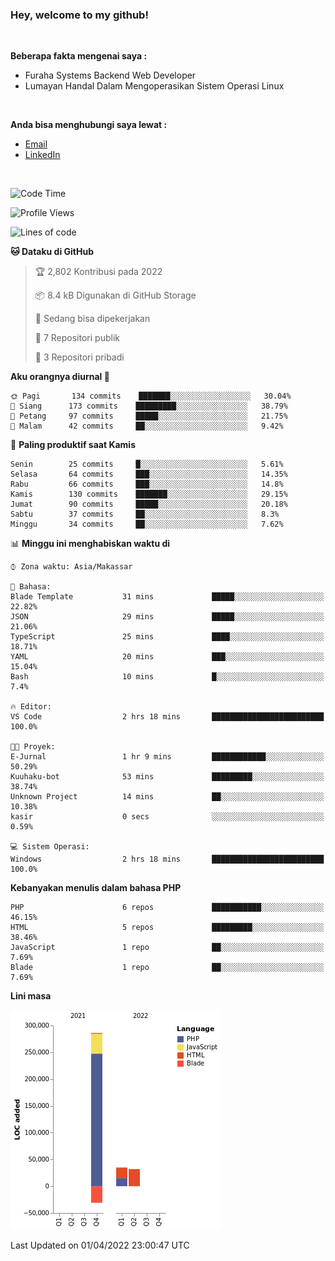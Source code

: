 <h3>Hey, welcome to my github!</h3>

<br>

<p><strong>Beberapa fakta mengenai saya :</strong></p>

<ul>
  <li>Furaha Systems Backend Web Developer</li>
  <li>Lumayan Handal Dalam Mengoperasikan Sistem Operasi Linux</li>
</ul>

<br>

<p><strong>Anda bisa menghubungi saya lewat :</strong></p>

<ul>
  <li><a href="mailto:renaldiapriyanto419@gmail.com">Email</a></li>
  <li><a href="https://www.linkedin.com/in/renaldi-kadang-314314206/">LinkedIn</a></li>
</ul>

<br>

<!--START_SECTION:waka-->
![Code Time](http://img.shields.io/badge/Code%20Time-48%20hrs%2028%20mins-blue)

![Profile Views](http://img.shields.io/badge/Profil%20dilihat-1-blue)

![Lines of code](https://img.shields.io/badge/Sejak%20Hello%20World%20aku%20telah%20menulis-322%20Thousand%20baris%20kode-blue)

**🐱 Dataku di GitHub** 

> 🏆 2,802 Kontribusi pada 2022
 > 
> 📦 8.4 kB Digunakan di GitHub Storage 
 > 
> 💼 Sedang bisa dipekerjakan
 > 
> 📜 7 Repositori publik 
 > 
> 🔑 3 Repositori pribadi  
 > 
**Aku orangnya diurnal 🐤** 

```text
🌞 Pagi       134 commits    ███████░░░░░░░░░░░░░░░░░░   30.04% 
🌆 Siang      173 commits    █████████░░░░░░░░░░░░░░░░   38.79% 
🌃 Petang     97 commits     █████░░░░░░░░░░░░░░░░░░░░   21.75% 
🌙 Malam      42 commits     ██░░░░░░░░░░░░░░░░░░░░░░░   9.42%

```
📅 **Paling produktif saat Kamis** 

```text
Senin        25 commits     █░░░░░░░░░░░░░░░░░░░░░░░░   5.61% 
Selasa       64 commits     ███░░░░░░░░░░░░░░░░░░░░░░   14.35% 
Rabu         66 commits     ███░░░░░░░░░░░░░░░░░░░░░░   14.8% 
Kamis        130 commits    ███████░░░░░░░░░░░░░░░░░░   29.15% 
Jumat        90 commits     █████░░░░░░░░░░░░░░░░░░░░   20.18% 
Sabtu        37 commits     ██░░░░░░░░░░░░░░░░░░░░░░░   8.3% 
Minggu       34 commits     ██░░░░░░░░░░░░░░░░░░░░░░░   7.62%

```


📊 **Minggu ini menghabiskan waktu di** 

```text
⌚︎ Zona waktu: Asia/Makassar

💬 Bahasa: 
Blade Template           31 mins             █████░░░░░░░░░░░░░░░░░░░░   22.82% 
JSON                     29 mins             █████░░░░░░░░░░░░░░░░░░░░   21.06% 
TypeScript               25 mins             ████░░░░░░░░░░░░░░░░░░░░░   18.71% 
YAML                     20 mins             ███░░░░░░░░░░░░░░░░░░░░░░   15.04% 
Bash                     10 mins             █░░░░░░░░░░░░░░░░░░░░░░░░   7.4%

🔥 Editor: 
VS Code                  2 hrs 18 mins       █████████████████████████   100.0%

🐱‍💻 Proyek: 
E-Jurnal                 1 hr 9 mins         ████████████░░░░░░░░░░░░░   50.29% 
Kuuhaku-bot              53 mins             █████████░░░░░░░░░░░░░░░░   38.74% 
Unknown Project          14 mins             ██░░░░░░░░░░░░░░░░░░░░░░░   10.38% 
kasir                    0 secs              ░░░░░░░░░░░░░░░░░░░░░░░░░   0.59%

💻 Sistem Operasi: 
Windows                  2 hrs 18 mins       █████████████████████████   100.0%

```

**Kebanyakan menulis dalam bahasa PHP** 

```text
PHP                      6 repos             ███████████░░░░░░░░░░░░░░   46.15% 
HTML                     5 repos             █████████░░░░░░░░░░░░░░░░   38.46% 
JavaScript               1 repo              ██░░░░░░░░░░░░░░░░░░░░░░░   7.69% 
Blade                    1 repo              ██░░░░░░░░░░░░░░░░░░░░░░░   7.69%

```


**Lini masa**

![Chart not found](https://raw.githubusercontent.com/Sylent-Sys/Sylent-Sys/main/charts/bar_graph.png) 


 Last Updated on 01/04/2022 23:00:47 UTC
<!--END_SECTION:waka-->
